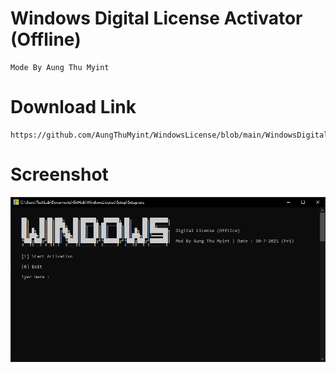 # Windows Digital License Activator (Offline)

    Mode By Aung Thu Myint

# Download Link
  
    https://github.com/AungThuMyint/WindowsLicense/blob/main/WindowsDigitalLicense.zip
  
# Screenshot

<img src="https://raw.githubusercontent.com/AungThuMyint/WindowsLicense/main/Setup/Preview.png">

